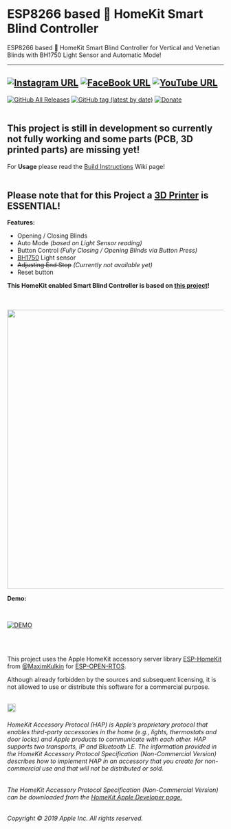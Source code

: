# ESP8266 based  HomeKit Smart Blind Controller
ESP8266 based  HomeKit Smart Blind Controller for Vertical and Venetian Blinds with BH1750 Light Sensor and Automatic Mode!


------
[![Instagram URL](https://img.shields.io/twitter/url/https/www.instagram.com/homekidd?label=Follow&logo=instagram&style=social)](https://www.instagram.com/homekidd) [![FaceBook URL](https://img.shields.io/twitter/url/https/www.facebook.com/HomeKiid?label=Like&logo=facebook&style=social)](https://www.facebook.com/HomeKiid) [![YouTube URL](https://img.shields.io/twitter/url/https/www.youtube.com/channel/UCkqC_6j1uyYVv7SO3jPe7KA?label=Follow&logo=youtube&style=social)](https://www.youtube.com/channel/UCkqC_6j1uyYVv7SO3jPe7KA)
------

[![GitHub All Releases](https://img.shields.io/github/downloads/HomeKidd/ESP8266-Homekit-Smart-Blinds/total?color=green)](https://github.com/HomeKidd/ESP8266-Homekit-Smart-Blinds/releases) 
[![GitHub tag (latest by date)](https://img.shields.io/github/v/tag/HomeKidd/ESP8266-Homekit-Smart-Blinds?color=yellow&label=Latest%20Release)](https://github.com/HomeKidd/ESP8266-Homekit-Smart-Blinds/releases) 
[![Donate](https://img.shields.io/badge/Donate-PayPal-blue.svg)](https://www.paypal.com/cgi-bin/webscr?cmd=_s-xclick&hosted_button_id=CEYEK69ZYG69S&source=url)
<br/>
<br/>

## This project is still in development so currently not fully working and some parts (PCB, 3D printed parts) are missing yet!

For **Usage** please read the [Build Instructions](https://github.com/HomeKidd/ESP8266-Homekit-Smart-Blinds/wiki/Build-Instructions) Wiki page!<br/><br/>

## Please note that for this Project a [3D Printer](https://s.click.aliexpress.com/e/_siadIH) is ESSENTIAL!




**Features:**

* Opening / Closing Blinds
* Auto Mode _(based on Light Sensor reading)_ 
* Button Control _(Fully Closing / Opening Blinds via Button Press)_
* [BH1750](https://s.click.aliexpress.com/e/_dTwkemh) Light sensor
* ~~Adjusting End Stop~~ _(Currently not available yet)_
* Reset button 

**This HomeKit enabled Smart Blind Controller is based on [this project](https://www.candco.com.au/2019/03/10/diy-vertical-or-horizontal-blinds-automation-project/)!** 


<br/>
<br/>
<img src="https://github.com/HomeKidd/ESP8266-Homekit-Smart-Blinds/raw/master/images/blinds_mockup.PNG" class="center" width="650"/>

<br/>

**Demo:**

<br/>

[![DEMO](http://img.youtube.com/vi/kqPzY2s9m0E/0.jpg)](http://www.youtube.com/watch?v=kqPzY2s9m0E)

<br/>
<br/>

This project uses the Apple HomeKit accessory server library [ESP-HomeKit](https://github.com/maximkulkin/esp-homekit) from [@MaximKulkin](https://github.com/maximkulkin) for [ESP-OPEN-RTOS](https://github.com/SuperHouse/esp-open-rtos).<br/>

Although already forbidden by the sources and subsequent licensing, it is not allowed to use or distribute this software for a commercial purpose.<br/><br/>

<img src="https://freepngimg.com/thumb/apple_logo/25366-7-apple-logo-file.png" width="20"/> 

###### HomeKit Accessory Protocol (HAP) is Apple’s proprietary protocol that enables third-party accessories in the home (e.g., lights, thermostats and door locks) and Apple products to communicate with each other. HAP supports two transports, IP and Bluetooth LE. The information provided in the HomeKit Accessory Protocol Specification (Non-Commercial Version) describes how to implement HAP in an accessory that you create for non-commercial use and that will not be distributed or sold.

###### The HomeKit Accessory Protocol Specification (Non-Commercial Version) can be downloaded from the [HomeKit Apple Developer page.](https://developer.apple.com/homekit/)

###### Copyright © 2019 Apple Inc. All rights reserved.



